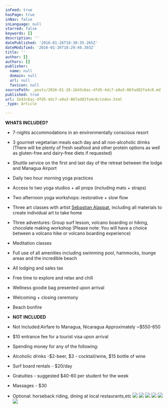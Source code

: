 ```yaml
---
inFeed: true
hasPage: true
inNav: false
inLanguage: null
starred: false
keywords: []
description: ''
datePublished: '2016-01-26T18:30:35.265Z'
dateModified: '2016-01-26T18:29:40.303Z'
title: ''
author: []
authors: []
publisher:
  name: null
  domain: null
  url: null
  favicon: null
sourcePath: _posts/2016-01-26-1b43c6ac-dfd5-4dc7-a9a3-06fad82fa4c0.md
published: true
url: 1b43c6ac-dfd5-4dc7-a9a3-06fad82fa4c0/index.html
_type: Article

---
```

**WHATS INCLUDED?**

* 7-nights accommodations in an environmentally conscious resort
* 3 gourmet vegetarian meals each day and all non-alcoholic drinks (There will be plenty of fresh seafood and other protein options as well as gluten-free and dairy-free diets if requested)
* Shuttle service on the first and last day of the retreat between the lodge and Managua Airport
* Daily two hour morning yoga practices
* Access to two yoga studios + all props (including mats + straps)
* Two afternoon yoga workshops: restorative + slow flow
* Three art classes with artist [Sebastian Alappat][0], including all materials to create individual art to take home 
* Three adventures: Group surf lesson, volcano boarding or hiking, chocolate making workshop (Please note: You will have a choice between a volcano hike or volcano boarding experience)
* Meditation classes
* Full use of all amenities including swimming pool, hammocks, lounge areas and the incredible beach
* All lodging and sales tax
* Free time to explore and relax and chill
* Wellness goodie bag presented upon arrival
* Welcoming + closing ceremony
* Beach bonfire
* **NOT INCLUDED**
* Not Included:Airfare to Managua, Nicaragua Approximately ~$550-650
* $10 entrance fee for a tourist visa upon arrival
* Spending money for any of the following:
* Alcoholic drinks -$2-beer, $3 - cocktail/wine, $15 bottle of wine
* Surf board rentals - $20/day

* Gratuities - suggested $40-60 per student for the week
* Massages - $30
* Optional: horseback riding, dining at local restaurants,etc
![](https://the-grid-user-content.s3-us-west-2.amazonaws.com/e0a517d0-dd5b-497c-9e98-dbc727c83d3b.gif)
![](https://the-grid-user-content.s3-us-west-2.amazonaws.com/ef9170c2-4c36-4ef1-8ea1-61dbd0f1ea59.jpg)
![](https://the-grid-user-content.s3-us-west-2.amazonaws.com/f84f22b3-5603-4473-8f23-74f982e90cd6.jpg)
![](https://the-grid-user-content.s3-us-west-2.amazonaws.com/64ea793c-930b-4b47-a738-49baa3421f5e.jpg)
![](https://the-grid-user-content.s3-us-west-2.amazonaws.com/c828959f-e79c-4de7-97be-39fec87cbe48.png)
![](https://the-grid-user-content.s3-us-west-2.amazonaws.com/ff9e05a7-0d58-4ee9-b2c8-ccd9610de650.jpg)

[0]: www.theartofsebastianalappat.com